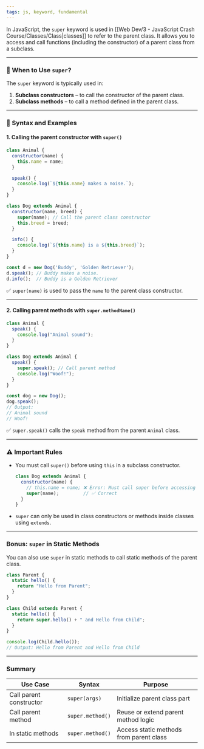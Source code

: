 ```yaml
---
tags: js, keyword, fundamental
---
```


In JavaScript, the `super` keyword is used in [[Web Dev/3 - JavaScript Crash Course/Classes/Class|classes]] to refer to the parent class. It allows you to access and call functions (including the constructor) of a parent class from a subclass.

---

### 📌 When to Use `super`?

The `super` keyword is typically used in:

1. **Subclass constructors** – to call the constructor of the parent class.
2. **Subclass methods** – to call a method defined in the parent class.

---

### 🧱 Syntax and Examples

#### 1. Calling the parent constructor with `super()`

```javascript
class Animal {
  constructor(name) {
    this.name = name;
  }

  speak() {
    console.log(`${this.name} makes a noise.`);
  }
}

class Dog extends Animal {
  constructor(name, breed) {
    super(name); // Call the parent class constructor
    this.breed = breed;
  }

  info() {
    console.log(`${this.name} is a ${this.breed}`);
  }
}

const d = new Dog('Buddy', 'Golden Retriever');
d.speak(); // Buddy makes a noise.
d.info();  // Buddy is a Golden Retriever
```

✅ `super(name)` is used to pass the `name` to the parent class constructor.

---

#### 2. Calling parent methods with `super.methodName()`

```javascript
class Animal {
  speak() {
    console.log("Animal sound");
  }
}

class Dog extends Animal {
  speak() {
    super.speak(); // Call parent method
    console.log("Woof!");
  }
}

const dog = new Dog();
dog.speak();
// Output:
// Animal sound
// Woof!
```

✅ `super.speak()` calls the `speak` method from the parent `Animal` class.

---

### ⚠️ Important Rules

- You must call `super()` before using `this` in a subclass constructor.
  
  ```javascript
  class Dog extends Animal {
    constructor(name) {
      // this.name = name; ❌ Error: Must call super before accessing 'this'
      super(name);         // ✅ Correct
    }
  }
  ```

- `super` can only be used in class constructors or methods inside classes using `extends`.

---

### Bonus: `super` in Static Methods

You can also use `super` in static methods to call static methods of the parent class.

```javascript
class Parent {
  static hello() {
    return "Hello from Parent";
  }
}

class Child extends Parent {
  static hello() {
    return super.hello() + " and Hello from Child";
  }
}

console.log(Child.hello()); 
// Output: Hello from Parent and Hello from Child
```

---

### Summary

| Use Case             | Syntax              | Purpose                                 |
|----------------------|---------------------|------------------------------------------|
| Call parent constructor | `super(args)`       | Initialize parent class part             |
| Call parent method   | `super.method()`    | Reuse or extend parent method logic      |
| In static methods    | `super.method()`    | Access static methods from parent class  |

